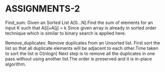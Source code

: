 ASSIGNMENTS-2
=============
Find_sum:
  Given an Sorted List A[0...N].Find the sum of elements for an input K such that A[i]+A[j] = k
  Since given array is already in sorted order technique which is similar to binary search is applied here.
  
Remove_duplicates:
  Remove duplicates from an Unsorted list.
First sort the list so that all duplicate elements will be adjacent to each other.Time taken to sort the list is O(nlogn)
Next step is to remove all the duplicates in one pass without using another list.The order is preserved and it is in-place
algorithm.
